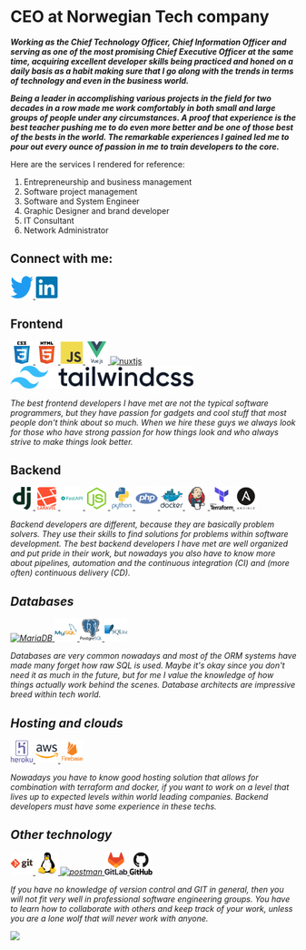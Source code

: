 <h1>CEO at Norwegian Tech company</h1>
<p><b><i>Working as the Chief Technology Officer, Chief Information Officer and serving as one of the most promising Chief Executive Officer at the same time, acquiring excellent developer skills being practiced and honed on a daily basis as a habit making sure that I go along with the trends in terms of technology and even in the business world.</i></b></p>

<p><b><i>Being a leader in accomplishing  various projects in the field for two decades in a row made me work comfortably in both small and large groups of people under any circumstances. A proof that experience is the best teacher pushing me to do even more better and be one of those best of the bests in the world. The remarkable experiences I gained led me to pour out every ounce of passion in me to train developers to the core.</i></b></p>

<p>Here are the services I rendered for reference:</p>
<ol>
<li>Entrepreneurship and business management</li>
<li>Software project management</li>
<li>Software and System Engineer</li>
<li>Graphic Designer and brand developer</li>
<li>IT Consultant</li>
<li>Network Administrator</li>
</ol>

<h2>Connect with me:</h2>
<a href="https://twitter.com/ailosiri" target="_blank">
  <img src="https://raw.githubusercontent.com/devicons/devicon/master/icons/twitter/twitter-original.svg" height="40" width="40" />
</a>

<a href="https://www.linkedin.com/in/ailoen/" target="_blank">
  <img src="https://raw.githubusercontent.com/devicons/devicon/master/icons/linkedin/linkedin-original.svg" height="40" width="40" >
</a>

<h2>Frontend</h2>
<a href="#">
  <img src="https://raw.githubusercontent.com/devicons/devicon/master/icons/css3/css3-original-wordmark.svg" alt="css3" width="40" height="40"/>
  <img src="https://raw.githubusercontent.com/devicons/devicon/master/icons/html5/html5-original-wordmark.svg" alt="html5" width="40" height="40"/>
  <img src="https://raw.githubusercontent.com/devicons/devicon/master/icons/javascript/javascript-original.svg" alt="javascript" width="40" height="40"/>   <img src="https://raw.githubusercontent.com/devicons/devicon/master/icons/vuejs/vuejs-original-wordmark.svg" alt="vuejs" width="40" height="40"/>
  <img src="https://www.vectorlogo.zone/logos/nuxtjs/nuxtjs-icon.svg" alt="nuxtjs" width="40" height="40"/>
  <img src="https://raw.githubusercontent.com/devicons/devicon/master/icons/tailwindcss/tailwindcss-original-wordmark.svg" height="40" />
</a>
<p>
  <i>
    The best frontend developers I have met are not the typical software programmers, but they have passion for gadgets and cool stuff that 
    most people don't think about so much. When we hire these guys we always look for those who have strong passion for how things look and 
    who always strive to make things look better. 
  </i>
</p>

<h2>Backend</h2>
<a href="#">
  <img src="https://raw.githubusercontent.com/devicons/devicon/master/icons/django/django-plain.svg" alt="django" width="40" height="40"/>
  <img src="https://raw.githubusercontent.com/devicons/devicon/master/icons/laravel/laravel-plain-wordmark.svg" alt="Laravel" width="40" height="40"/>
  <img src="https://raw.githubusercontent.com/devicons/devicon/master/icons/fastapi/fastapi-plain-wordmark.svg" alt="FastAPI" width="40" height="40"/>
  <img src="https://raw.githubusercontent.com/devicons/devicon/master/icons/nodejs/nodejs-original.svg" alt="nodejs" width="40" height="40"/>
  <img src="https://raw.githubusercontent.com/devicons/devicon/master/icons/python/python-original-wordmark.svg" alt="python" width="40" height="40"/>     <img src="https://raw.githubusercontent.com/devicons/devicon/master/icons/php/php-plain.svg" alt="PHP development" height="40"/> 
  <img src="https://raw.githubusercontent.com/devicons/devicon/master/icons/docker/docker-original-wordmark.svg" height="40px" />
  <img src="https://raw.githubusercontent.com/devicons/devicon/master/icons/jenkins/jenkins-original.svg" height="40px" />
  <img src="https://raw.githubusercontent.com/devicons/devicon/master/icons/terraform/terraform-original-wordmark.svg" height="40px" />
  <img src="https://raw.githubusercontent.com/devicons/devicon/master/icons/ansible/ansible-original-wordmark.svg" height="40px" />
</a>
<p>
  <i>
    Backend developers are different, because they are basically problem solvers. They use their skills to find solutions for problems within 
    software development. The best backend developers I have met are well organized and put pride in their work, but nowadays you also have to know 
    more about pipelines, automation and the continuous integration (CI) and (more often) continuous delivery (CD). 
</p>


<h2>Databases</h2>
<a href="#">
  <img src="https://www.vectorlogo.zone/logos/mariadb/mariadb-icon.svg" alt="MariaDB" width="40" height="40"/> 
  <img src="https://raw.githubusercontent.com/devicons/devicon/master/icons/mysql/mysql-original-wordmark.svg" alt="MySQL" width="40" height="40"/> 
  <img src="https://raw.githubusercontent.com/devicons/devicon/master/icons/postgresql/postgresql-original-wordmark.svg" alt="Postgresql" height="40"/> 
  <img src="https://raw.githubusercontent.com/devicons/devicon/master/icons/sqlite/sqlite-original-wordmark.svg" alt="SqLite" height="40"/>
</a>

<p>
  <i>
    Databases are very common nowadays and most of the ORM systems have made many forget how raw SQL is used. Maybe it's okay since you don't need it 
    as much in the future, but for me I value the knowledge of how things actually work behind the scenes. Database architects are impressive breed 
    within tech world. 
  </i>
</p>


<h2>Hosting and clouds</h2>
<a href="#">
  <img src="https://raw.githubusercontent.com/devicons/devicon/master/icons/heroku/heroku-original-wordmark.svg" width="40" height="40"/> 
  <img src="https://raw.githubusercontent.com/devicons/devicon/master/icons/amazonwebservices/amazonwebservices-original-wordmark.svg" height="40"/> 
  <img src="https://raw.githubusercontent.com/devicons/devicon/master/icons/firebase/firebase-plain-wordmark.svg" width="40" height="40"/> 
</a>
<p>
  <i>
    Nowadays you have to know good hosting solution that allows for combination with terraform and docker, if you want to work on a level that 
    lives up to expected levels within world leading companies. Backend developers must have some experience in these techs. 
  </i>
</p>

<h2>Other technology</h2>
<a href="#">
  <img src="https://raw.githubusercontent.com/devicons/devicon/master/icons/git/git-original-wordmark.svg" alt="git" height="40"/> 
  <img src="https://raw.githubusercontent.com/devicons/devicon/master/icons/linux/linux-original.svg" alt="linux" width="40" height="40"/> 
  <img src="https://www.vectorlogo.zone/logos/getpostman/getpostman-icon.svg" alt="postman" width="40" height="40"/> 
  <img src="https://raw.githubusercontent.com/devicons/devicon/master/icons/gitlab/gitlab-original-wordmark.svg" height="40" />
  <img src="https://raw.githubusercontent.com/devicons/devicon/master/icons/github/github-original-wordmark.svg" height="40" />
</a> 

<p>
  <i>
    If you have no knowledge of version control and GIT in general, then you will not fit very well in professional software engineering groups. 
    You have to learn how to collaborate with others and keep track of your work, unless you are a lone wolf that will never work with anyone. 
  </i>
</p>

  <img src="https://github-readme-stats.vercel.app/api?username=ailoen&count_private=true">
